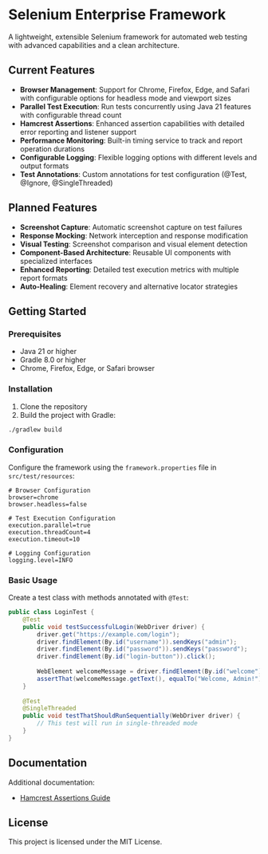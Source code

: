 # Selenium Enterprise Framework

A lightweight, extensible Selenium framework for automated web testing with advanced capabilities and a clean architecture.

## Current Features

- **Browser Management**: Support for Chrome, Firefox, Edge, and Safari with configurable options for headless mode and viewport sizes
- **Parallel Test Execution**: Run tests concurrently using Java 21 features with configurable thread count
- **Hamcrest Assertions**: Enhanced assertion capabilities with detailed error reporting and listener support
- **Performance Monitoring**: Built-in timing service to track and report operation durations
- **Configurable Logging**: Flexible logging options with different levels and output formats
- **Test Annotations**: Custom annotations for test configuration (@Test, @Ignore, @SingleThreaded)

## Planned Features

- **Screenshot Capture**: Automatic screenshot capture on test failures
- **Response Mocking**: Network interception and response modification
- **Visual Testing**: Screenshot comparison and visual element detection
- **Component-Based Architecture**: Reusable UI components with specialized interfaces
- **Enhanced Reporting**: Detailed test execution metrics with multiple report formats
- **Auto-Healing**: Element recovery and alternative locator strategies

## Getting Started

### Prerequisites

- Java 21 or higher
- Gradle 8.0 or higher
- Chrome, Firefox, Edge, or Safari browser

### Installation

1. Clone the repository
2. Build the project with Gradle:

```bash
./gradlew build
```

### Configuration

Configure the framework using the `framework.properties` file in `src/test/resources`:

```properties
# Browser Configuration
browser=chrome
browser.headless=false

# Test Execution Configuration
execution.parallel=true
execution.threadCount=4
execution.timeout=10

# Logging Configuration
logging.level=INFO
```

### Basic Usage

Create a test class with methods annotated with `@Test`:

```java
public class LoginTest {
    @Test
    public void testSuccessfulLogin(WebDriver driver) {
        driver.get("https://example.com/login");
        driver.findElement(By.id("username")).sendKeys("admin");
        driver.findElement(By.id("password")).sendKeys("password");
        driver.findElement(By.id("login-button")).click();
        
        WebElement welcomeMessage = driver.findElement(By.id("welcome"));
        assertThat(welcomeMessage.getText(), equalTo("Welcome, Admin!"));
    }
    
    @Test
    @SingleThreaded
    public void testThatShouldRunSequentially(WebDriver driver) {
        // This test will run in single-threaded mode
    }
}
```

## Documentation

Additional documentation:
- [Hamcrest Assertions Guide](docs/hamcrest_assertions.md)

## License

This project is licensed under the MIT License.